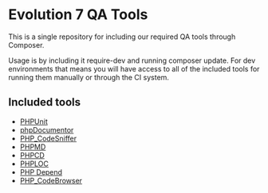 # Evolution 7 QA Tools

This is a single repository for including our required QA tools through Composer.

Usage is by including it require-dev and running composer update. For dev environments that means you will have access to all of the included tools for running them manually or through the CI system.

## Included tools

* [PHPUnit](http://phpunit.de/)
* [phpDocumentor](http://www.phpdoc.org/)
* [PHP_CodeSniffer](https://github.com/squizlabs/PHP_CodeSniffer)
* [PHPMD](http://phpmd.org/)
* [PHPCD](https://github.com/sebastianbergmann/phpcpd)
* [PHPLOC](https://github.com/sebastianbergmann/phploc)
* [PHP Depend](http://pdepend.org/)
* [PHP_CodeBrowser](https://github.com/Mayflower/PHP_CodeBrowser)